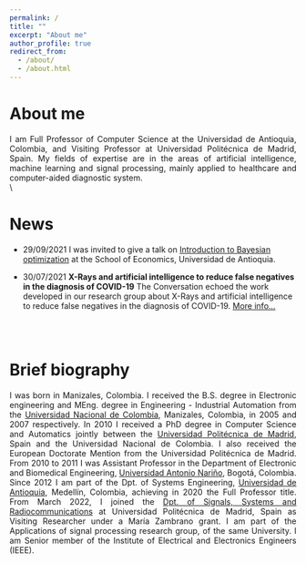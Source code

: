 ```yaml
---
permalink: /
title: ""
excerpt: "About me"
author_profile: true
redirect_from: 
  - /about/
  - /about.html
---
```




About me
======

<div style="text-align: justify">I am Full Professor of Computer Science at the Universidad de Antioquia, Colombia, and Visiting Professor at Universidad Politécnica de Madrid, Spain. My fields of expertise are in the areas of artificial intelligence, machine learning and signal processing, mainly applied to healthcare and computer-aided diagnostic system.</div>   
\
&nbsp;

News
======

- 29/09/2021 I was invited to give a talk on [Introduction to Bayesian optimization](https://es-la.facebook.com/CienciasEconomicasUdeA/videos/4184039641719094/) at the School of Economics, Universidad de Antioquia.

- 30/07/2021 **X-Rays and artificial intelligence to reduce false negatives in the diagnosis of COVID-19**
The Conversation echoed the work developed in our research group about X-Rays and artificial intelligence to reduce false negatives in the diagnosis of COVID-19. [More info...](https://theconversation.com/rayos-x-e-inteligencia-artificial-para-evitar-falsos-negativos-en-el-diagnostico-de-la-covid-19-154282)

\
&nbsp;

Brief biography
======

<div style="text-align: justify">I was born in Manizales, Colombia. I received the B.S. degree in Electronic engineering and MEng. degree in Engineering - Industrial Automation from the <a href="https://unal.edu.co/" target="_blank">Universidad Nacional de Colombia</a>, Manizales, Colombia, in 2005 and 2007 respectively. In 2010 I received a PhD degree in Computer Science and Automatics jointly between the <a href="https://www.upm.es/" target="_blank">Universidad Politécnica de Madrid</a>, Spain and the Universidad Nacional de Colombia. I also received the European Doctorate Mention from the Universidad Politécnica de Madrid. From 2010 to 2011 I was Assistant Professor in the Department of Electronic and Biomedical Engineering, <a href="https://www.uan.edu.co/" target="_blank">Universidad Antonio Nariño</a>, Bogotá, Colombia. Since 2012 I am part of the Dpt. of Systems Engineering, <a href="https://www.udea.edu.co" target="_blank">Universidad de Antioquia</a>, Medellín, Colombia, achieving in 2020 the Full Professor title. From March 2022, I joined the <a href="https://ssr.upm.es/" target="_blank">Dpt. of Signals, Systems and Radiocommunications</a> at Universidad Politécnica de Madrid, Spain as Visiting Researcher under a María Zambrano grant. I am part of the Applications of signal processing research group, of the same University. I am Senior member of the Institute of Electrical and Electronics Engineers (IEEE).</div>
